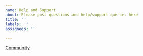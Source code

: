 ```yaml
---
name: Help and Support
about: Please post questions and help/support queries here
title: ''
labels: ''
assignees: ''

---
```


[Community]([https://community.zea.live/)
